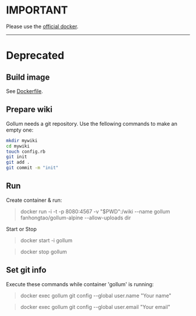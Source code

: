 #  IMPORTANT

Please use the [official docker](https://github.com/gollum/gollum/wiki/Gollum-via-Docker).

---

# Deprecated

## Build image

See [Dockerfile](Dockerfile).

## Prepare wiki

Gollum needs a git repository. Use the fellowing commands to make an empty one:

```bash
mkdir mywiki
cd mywiki
touch config.rb
git init
git add .
git commit -m "init"
```


## Run

Create container & run:

> docker run -i -t -p 8080:4567 -v "$PWD":/wiki --name gollum fanhongtao/gollum-alpine --allow-uploads dir

Start or Stop

> docker start -i gollum

> docker stop gollum

## Set git info

Execute these commands while container 'gollum' is running:

> docker exec gollum git config --global user.name "Your name"

> docker exec gollum git config --global user.email "Your email"

